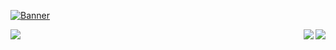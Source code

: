 [![Banner](https://github.com/lendradxx/lendradxx/blob/master/assets/banner-top.png)](https://github.com/lendradxx)

<a href="https://github.com/lendradxx"><img align="left" src="https://profile-counter.glitch.me/lendradxx/count.svg" /></a>
<a href="https://instagram.com/lendradxx"><img align="right" src="https://img.shields.io/badge/@lendradxx-E4405F?style=plastic&logo=instagram&logoColor=white" /></a>
<a href="https://twitter.com/lendradxx"><img align="right" src="https://img.shields.io/badge/@lendradxx-1DA1F2?style=plastic&logo=twitter&logoColor=white" /></a>

<!-- ---

<h3 align="center">Follow me on</h3>
<p align="center">
  <a href="https://instagram.com/lendradxx"><img align="center" src="https://www.svgrepo.com/show/452229/instagram-1.svg" width="64px"></a>
  <a href="https://twitter.com/lendradxx"><img align="center" src="https://www.svgrepo.com/show/452121/twitter-1.svg" width="64px"></a>
  <a href="https://github.com/lendradxx"><img align="center" src="https://www.svgrepo.com/show/452211/github.svg" width="64px"></a>
  <a href="https://showwcase.com/lendradxx"><img align="center" src="https://assets.showwcase.com/landing-page/svg/logo.svg" width="64px"></a>
</p>

--- -->

<!-- <p align="center">
<img src="https://github-profile-trophy.vercel.app/?username=lendradxx&theme=discord&no-frame=true&margin-w=10&margin-h=10" align="center" />
</p>

--- -->

<!-- <p align="center">
  <a href="https://github.com/lendradxx">
    <img src="https://skillicons.dev/icons?i=flutter,tauri,gtk,qt,git,vscode,docker,androidstudio,idea,figma,linux,react,electron,tailwind,nodejs,html,css,js,ts,sass,rust,go,nim,py,v,cpp,c,cs,angular,svelte,lua,md,github,vala,vite,vue,zig,scala,ruby,kotlin,java,gitlab,scala,swift,perl,ocaml,bash,deno,dotnet,godot,ember,laravel,php,rocket,vercel,mysql,mongodb,redis,cloudflare,dart" />
  </a>
</p> -->

<!-- <p>
<img src="https://github.com/lendradxx/lendradxx/blob/assets/snake.svg?raw" align="center" />
</p> -->
